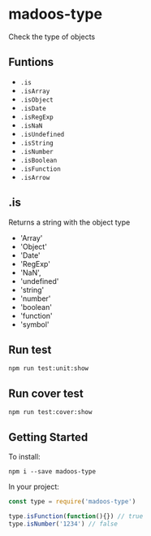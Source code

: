 # madoos-type

Check the type of objects

## Funtions

 *  `.is`
 * `.isArray`
 * `.isObject`
 * `.isDate`
 * `.isRegExp`
 * `.isNaN`
 * `.isUndefined`
 * `.isString`
 * `.isNumber`
 * `.isBoolean`
 * `.isFunction`
 * `.isArrow`

## .is

Returns a string with the object type

* 'Array'
* 'Object'
* 'Date'
* 'RegExp'
* 'NaN',
* 'undefined'
* 'string'
* 'number'
* 'boolean'
* 'function'
* 'symbol'

## Run test

    npm run test:unit:show

## Run cover test

    npm run test:cover:show

## Getting Started

To install:

    npm i --save madoos-type

In your project:

``` javascript
const type = require('madoos-type')

type.isFunction(function(){}) // true
type.isNumber('1234') // false

```
